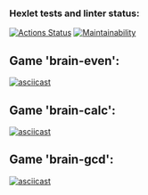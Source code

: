 ### Hexlet tests and linter status:
[![Actions Status](https://github.com/MarinaRodina/frontend-project-44/workflows/hexlet-check/badge.svg)](https://github.com/MarinaRodina/frontend-project-44/actions) [![Maintainability](https://api.codeclimate.com/v1/badges/93d5b06d72b717209b13/maintainability)](https://codeclimate.com/github/MarinaRodina/frontend-project-44/maintainability)

## **Game 'brain-even':**

[![asciicast](https://asciinema.org/a/9T2tTkvsjWk55byed8gbKedWs.svg)](https://asciinema.org/a/9T2tTkvsjWk55byed8gbKedWs)


## **Game 'brain-calc':**

[![asciicast](https://asciinema.org/a/UiKLWAEGcXBYARwJ33w0RBfO4.svg)](https://asciinema.org/a/UiKLWAEGcXBYARwJ33w0RBfO4)


## **Game 'brain-gcd':**

[![asciicast](https://asciinema.org/a/8G69E6Oe1ZdPWg1GbiRMzycgt.svg)](https://asciinema.org/a/8G69E6Oe1ZdPWg1GbiRMzycgt)
